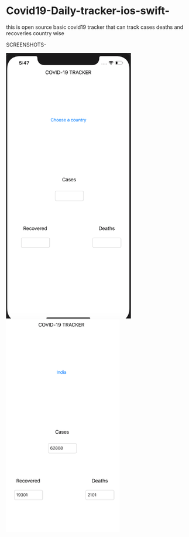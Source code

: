 # Covid19-Daily-tracker-ios-swift-
this is open source basic covid19 tracker that can track cases deaths and recoveries country wise


SCREENSHOTS-

![ ](screenshots/screen1.png)
![ ](screenshots/screen2.png)
